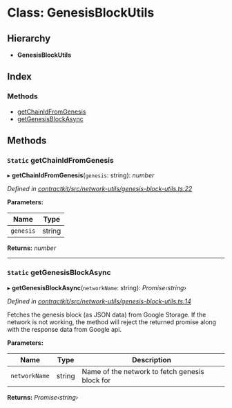 # Class: GenesisBlockUtils

## Hierarchy

* **GenesisBlockUtils**

## Index

### Methods

* [getChainIdFromGenesis](_network_utils_genesis_block_utils_.genesisblockutils.md#static-getchainidfromgenesis)
* [getGenesisBlockAsync](_network_utils_genesis_block_utils_.genesisblockutils.md#static-getgenesisblockasync)

## Methods

### `Static` getChainIdFromGenesis

▸ **getChainIdFromGenesis**(`genesis`: string): *number*

*Defined in [contractkit/src/network-utils/genesis-block-utils.ts:22](https://github.com/celo-org/celo-monorepo/blob/master/packages/contractkit/src/network-utils/genesis-block-utils.ts#L22)*

**Parameters:**

Name | Type |
------ | ------ |
`genesis` | string |

**Returns:** *number*

___

### `Static` getGenesisBlockAsync

▸ **getGenesisBlockAsync**(`networkName`: string): *Promise‹string›*

*Defined in [contractkit/src/network-utils/genesis-block-utils.ts:14](https://github.com/celo-org/celo-monorepo/blob/master/packages/contractkit/src/network-utils/genesis-block-utils.ts#L14)*

Fetches the genesis block (as JSON data) from Google Storage.
If the network is not working, the method will reject the returned promise
along with the response data from Google api.

**Parameters:**

Name | Type | Description |
------ | ------ | ------ |
`networkName` | string | Name of the network to fetch genesis block for  |

**Returns:** *Promise‹string›*
